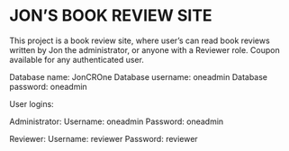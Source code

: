 # JON’S BOOK REVIEW SITE

This project is a book review site, where user’s can read book reviews written by Jon the administrator, or anyone with a Reviewer role. Coupon available for any authenticated user.

Database name: JonCROne
Database username: oneadmin
Database password: oneadmin


User logins:

Administrator:
Username: oneadmin
Password: oneadmin

Reviewer:
Username: reviewer
Password: reviewer
